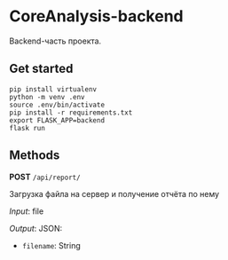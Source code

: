 # CoreAnalysis-backend
Backend-часть проекта. 

## Get started
```shell
pip install virtualenv
python -m venv .env
source .env/bin/activate
pip install -r requirements.txt
export FLASK_APP=backend
flask run
```

## Methods
**POST** `/api/report/`

Загрузка файла на сервер и получение отчёта по нему

*Input*: file

*Output*: JSON:
* `filename`: String